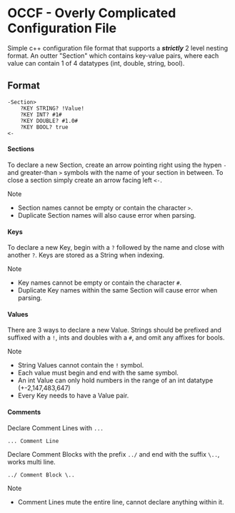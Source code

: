 # OCCF - Overly Complicated Configuration File
Simple c++ configuration file format that supports a ***strictly*** 2 level nesting format. An outter "Section" which contains key-value pairs, where each value can contain 1 of 4 datatypes (int, double, string, bool).

## Format
```
-Section>
    ?KEY STRING? !Value!
    ?KEY INT? #1#
    ?KEY DOUBLE? #1.0#
    ?KEY BOOL? true
<-
```
#### Sections
To declare a new Section, create an arrow pointing right using the hypen `-` and greater-than `>` symbols with the name of your section in between. To close a section simply create an arrow facing left `<-`. 

> [!Note] 
> - Section names cannot be empty or contain the character `>`. 
> - Duplicate Section names will also cause error when parsing.

#### Keys
To declare a new Key, begin with a `?` followed by the name and close with another `?`. Keys are stored as a String when indexing.

> [!Note] 
> - Key names cannot be empty or contain the character `#`. 
> - Duplicate Key names within the same Section will cause error when parsing.

#### Values
There are 3 ways to declare a new Value. Strings should be prefixed and suffixed with a `!`, ints and doubles with a `#`, and omit any affixes for bools.

> [!Note] 
> - String Values cannot contain the `!` symbol.
> - Each value must begin and end with the same symbol. 
> - An int Value can only hold numbers in the range of an int datatype (+-2,147,483,647)
> - Every Key needs to have a Value pair.

#### Comments
Declare Comment Lines with ```...```
```
... Comment Line
```
Declare Comment Blocks with the prefix `../` and end with the suffix `\..`, works multi line.

```
../ Comment Block \..
```

> [!Note]
> - Comment Lines mute the entire line, cannot declare anything within it.